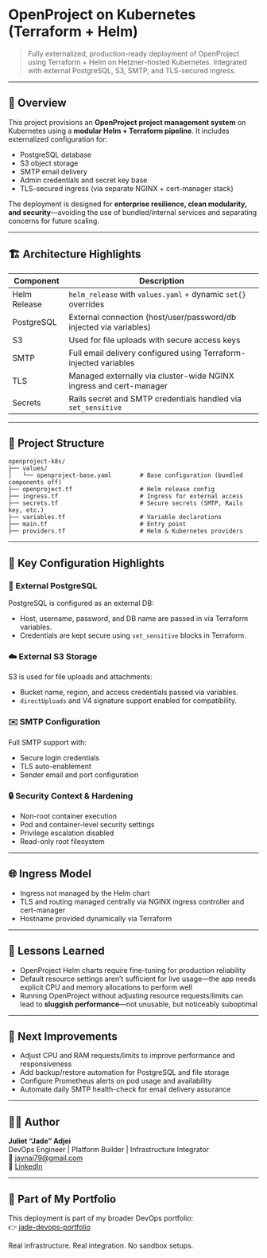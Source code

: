 # OpenProject on Kubernetes (Terraform + Helm)

> Fully externalized, production-ready deployment of OpenProject using Terraform + Helm on Hetzner-hosted Kubernetes. Integrated with external PostgreSQL, S3, SMTP, and TLS-secured ingress.

---

## 🧠 Overview

This project provisions an **OpenProject project management system** on Kubernetes using a **modular Helm + Terraform pipeline**. It includes externalized configuration for:

- PostgreSQL database
- S3 object storage
- SMTP email delivery
- Admin credentials and secret key base
- TLS-secured ingress (via separate NGINX + cert-manager stack)

The deployment is designed for **enterprise resilience, clean modularity, and security**—avoiding the use of bundled/internal services and separating concerns for future scaling.

---

## 🏗️ Architecture Highlights

| Component    | Description                                                        |
| ------------ | ------------------------------------------------------------------ |
| Helm Release | `helm_release` with `values.yaml` + dynamic `set{}` overrides      |
| PostgreSQL   | External connection (host/user/password/db injected via variables) |
| S3           | Used for file uploads with secure access keys                      |
| SMTP         | Full email delivery configured using Terraform-injected variables  |
| TLS          | Managed externally via cluster-wide NGINX ingress and cert-manager |
| Secrets      | Rails secret and SMTP credentials handled via `set_sensitive`      |

---

## 📁 Project Structure

```
openproject-k8s/
├── values/
│   └── openproject-base.yaml        # Base configuration (bundled components off)
├── openproject.tf                   # Helm release config
├── ingress.tf                       # Ingress for external access
├── secrets.tf                       # Secure secrets (SMTP, Rails key, etc.)
├── variables.tf                     # Variable declarations
├── main.tf                          # Entry point
├── providers.tf                     # Helm & Kubernetes providers
```

---

## 🧩 Key Configuration Highlights

### 🔐 External PostgreSQL

PostgreSQL is configured as an external DB:

- Host, username, password, and DB name are passed in via Terraform variables.
- Credentials are kept secure using `set_sensitive` blocks in Terraform.

### ☁️ External S3 Storage

S3 is used for file uploads and attachments:

- Bucket name, region, and access credentials passed via variables.
- `directUploads` and V4 signature support enabled for compatibility.

### ✉️ SMTP Configuration

Full SMTP support with:

- Secure login credentials
- TLS auto-enablement
- Sender email and port configuration

### 🔒 Security Context & Hardening

- Non-root container execution
- Pod and container-level security settings
- Privilege escalation disabled
- Read-only root filesystem

---

## 🌐 Ingress Model

- Ingress not managed by the Helm chart
- TLS and routing managed centrally via NGINX ingress controller and cert-manager
- Hostname provided dynamically via Terraform

---

## 🧠 Lessons Learned

- OpenProject Helm charts require fine-tuning for production reliability
- Default resource settings aren’t sufficient for live usage—the app needs explicit CPU and memory allocations to perform well
- Running OpenProject without adjusting resource requests/limits can lead to **sluggish performance**—not unusable, but noticeably suboptimal

---

## 🧱 Next Improvements

- Adjust CPU and RAM requests/limits to improve performance and responsiveness
- Add backup/restore automation for PostgreSQL and file storage
- Configure Prometheus alerts on pod usage and availability
- Automate daily SMTP health-check for email delivery assurance

---

## ✍🏾 Author

**Juliet “Jade” Adjei**  
DevOps Engineer | Platform Builder | Infrastructure Integrator  
📧 [jaynaj79@gmail.com](mailto:jaynaj79@gmail.com)  
🔗 [LinkedIn](https://linkedin.com/in/juliet-adjei-559048b3)

---

## 🔗 Part of My Portfolio

This deployment is part of my broader DevOps portfolio:  
👉 [jade-devops-portfolio](https://github.com/Jadebat79/jade-devops-portfolio)

Real infrastructure. Real integration. No sandbox setups.
